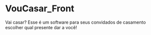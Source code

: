# VouCasar_Front
Vai casar? Esse é um software para seus convidados de casamento escolher qual presente dar a você!
